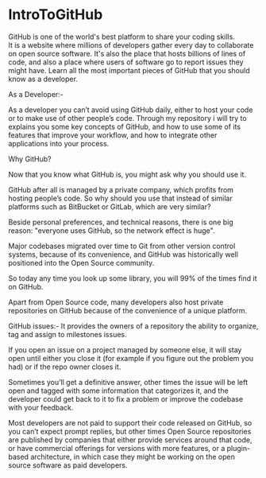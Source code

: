 # IntroToGitHub


GitHub  is  one  of  the  world's  best  platform  to share  your  coding  skills.    
It is a website where millions of developers gather every day to collaborate on open source software. 
It's also the place that hosts billions of lines of code, and also a place where users of software go to report issues they might have. 
Learn all the most important pieces of GitHub that you should know as a developer.



As  a  Developer:-


As a developer you can’t avoid using GitHub daily, either to host your code or to make use of other people’s code. 
Through my repository i will try to explains you some key concepts of GitHub, and how to use some of its features that improve your workflow, and how to integrate other applications into your process.



Why GitHub?


Now that you know what GitHub is, you might ask why you should use it.

GitHub after all is managed by a private company, which profits from hosting people’s code. So why should you use that instead of similar platforms such as BitBucket or GitLab, which are very similar?

Beside personal preferences, and technical reasons, there is one big reason: "everyone uses GitHub, so the network effect is huge".

Major codebases migrated over time to Git from other version control systems, because of its convenience, and GitHub was historically well positioned into the Open Source community.

So today any time you look up some library, you will 99% of the times find it on GitHub.

Apart from Open Source code, many developers also host private repositories on GitHub because of the convenience of a unique platform.



GitHub issues:-
It provides the owners of a repository the ability to organize, tag and assign to milestones issues.

If you open an issue on a project managed by someone else, it will stay open until either you close it (for example if you figure out the problem you had) or if the repo owner closes it.

Sometimes you’ll get a definitive answer, other times the issue will be left open and tagged with some information that categorizes it, and the developer could get back to it to fix a problem or improve the codebase with your feedback.

Most developers are not paid to support their code released on GitHub, so you can’t expect prompt replies, but other times Open Source repositories are published by companies that either provide services around that code, or have commercial offerings for versions with more features, or a plugin-based architecture, in which case they might be working on the open source software as paid developers.
